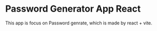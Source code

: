 # Password Generator App React

This app is focus on Password genrate, which is made by react + vite. 
